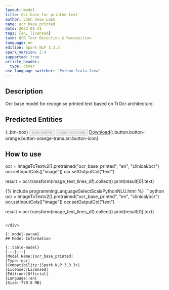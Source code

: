 ```yaml
---
layout: model
title: Оcr base for printed text
author: John Snow Labs
name: ocr_base_printed
date: 2022-01-31
tags: [en, licensed]
task: OCR Text Detection & Recognition
language: en
edition: Spark NLP 3.3.3
spark_version: 2.4
supported: true
article_header:
  type: cover
use_language_switcher: "Python-Scala-Java"
---
```


## Description

Ocr base model for recognise printed text based on TrOcr architecture.

## Predicted Entities



{:.btn-box}
<button class="button button-orange" disabled>Live Demo</button>
<button class="button button-orange" disabled>Open in Colab</button>
[Download](https://s3.amazonaws.com/auxdata.johnsnowlabs.com/clinical/ocr/ocr_base_printed_en_3.3.3_2.4_1643640900966.zip){:.button.button-orange.button-orange-trans.arr.button-icon}

## How to use

ocr = ImageToTextv2().pretrained("ocr_base_printed", "en", "clinical/ocr")
ocr.setInputCols(["image"])
ocr.setOutputCol("text")

result = ocr.transform(image_text_lines_df).collect()
print(result[0].text)

<div class="tabs-box" markdown="1">
{% include programmingLanguageSelectScalaPythonNLU.html %}
```python
ocr = ImageToTextv2().pretrained("ocr_base_printed", "en", "clinical/ocr")
ocr.setInputCols(["image"])
ocr.setOutputCol("text")

result = ocr.transform(image_text_lines_df).collect()
print(result[0].text)
```

</div>

{:.model-param}
## Model Information

{:.table-model}
|---|---|
|Model Name:|ocr_base_printed|
|Type:|ocr|
|Compatibility:|Spark NLP 3.3.3+|
|License:|Licensed|
|Edition:|Official|
|Language:|en|
|Size:|779.8 MB|